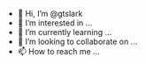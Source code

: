 - 👋 Hi, I’m @gtslark
- 👀 I’m interested in ...
- 🌱 I’m currently learning ...
- 💞️ I’m looking to collaborate on ...
- 📫 How to reach me ...

<!---
gtslark/gtslark is a ✨ special ✨ repository because its `README.md` (this file) appears on your GitHub profile.
You can click the Preview link to take a look at your changes.
--->
